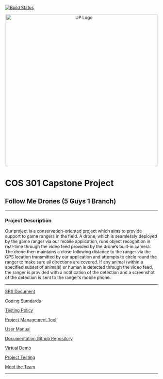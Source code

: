 [![Build Status](https://travis-ci.org/cos301-2019-se/Follow-Me-Drones.svg?branch=master)](https://travis-ci.org/cos301-2019-se/Follow-Me-Drones)

<div  align="middle"><img  src="https://cs.up.ac.za/static/images/headerUP.jpg"  alt="UP Logo"  width="500"></div>

  

# COS 301 Capstone Project

  

## Follow Me Drones (5 Guys 1 Branch)

  

---

  

### Project Description

  
Our project is a conservation-oriented project which aims to provide support to game rangers in the field. A drone, which is seamlessly deployed by the game ranger via our mobile application, runs object recognition in real-time through the video feed provided by the drone’s built-in camera. The drone then maintains a close following distance to the ranger via the GPS location transmitted by our application and attempts to circle round the ranger to make sure all directions are covered. If any animal (within a specified subset of animals) or human is detected through the video feed, the ranger is provided with a notification of the detection and a screenshot of the detection is sent to the ranger’s mobile phone.

  

---

  

<a  href="https://drive.google.com/open?id=1uquxcVTQogtvpnWpmbJuZlNMxGlGTG-Z"  target="_blank">SRS Document</a>

  

<a  href="https://github.com/cos301-2019-se/Follow-Me-Drones/blob/master/documentation/Coding%20Standards.pdf"  target="_blank">Coding Standards</a>

  

<a  href="https://github.com/cos301-2019-se/Follow-Me-Drones/blob/master/documentation/Testing%20Policy.pdf"  target="_blank">Testing Policy</a>

  

<a  href="https://app.zenhub.com/workspaces/follow-me-drones-5cc8ba6d17cad12342431a8c/board?repos=182156295"  target="_blank">Project Management Tool</a>

  

<a  href="https://drive.google.com/open?id=1uquxcVTQogtvpnWpmbJuZlNMxGlGTG-Z"  target="_blank">User Manual</a>

  

<a  href="https://github.com/5-guys-1-branch/capstone-documentation"  target="_blank">Documentation Github Repository</a>  <br>

  

<a  href="https://youtu.be/aaXZ4n5ukHA"  target="_blank">Virtual Demo</a>  <br>

  

<a  href="https://travis-ci.org/cos301-2019-se/Follow-Me-Drones/builds"  target="_blank">Project Testing</a>  <br>

  

<a  href="https://github.com/cos301-2019-se/Follow-Me-Drones/blob/master/TEAM.md"  target="_blank">Meet the Team</a>  <br>

---